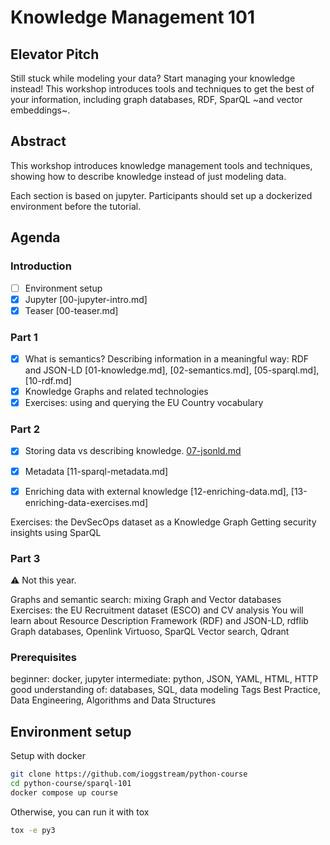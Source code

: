 # Knowledge Management 101

## Elevator Pitch

Still stuck while modeling your data? Start managing your knowledge instead!
This workshop introduces tools and techniques to get the best of your information,
including graph databases, RDF, SparQL ~and vector embeddings~.

## Abstract

This workshop introduces knowledge management tools and techniques,
showing how to describe knowledge instead of just modeling data.

Each section is based on jupyter. Participants should set up a dockerized
environment before the tutorial.

## Agenda

### Introduction

- [ ] Environment setup
- [x] Jupyter [00-jupyter-intro.md]
- [x] Teaser [00-teaser.md]

### Part 1

- [x] What is semantics? Describing information in a meaningful way: RDF and JSON-LD [01-knowledge.md], [02-semantics.md], [05-sparql.md], [10-rdf.md]
- [x] Knowledge Graphs and related technologies
- [x] Exercises: using and querying the EU Country vocabulary

### Part 2

- [x] Storing data vs describing knowledge. [07-jsonld.md](07-jsonld.md)
- [x] Metadata [11-sparql-metadata.md]
- [x] Enriching data with external knowledge [12-enriching-data.md], [13-enriching-data-exercises.md]


Exercises: the DevSecOps dataset as a Knowledge Graph
Getting security insights using SparQL

### Part 3

:warning: Not this year.

Graphs and semantic search: mixing Graph and Vector databases
Exercises: the EU Recruitment dataset (ESCO) and CV analysis
You will learn about
Resource Description Framework (RDF) and JSON-LD, rdflib
Graph databases, Openlink Virtuoso, SparQL
Vector search, Qdrant

### Prerequisites

beginner: docker, jupyter
intermediate: python, JSON, YAML, HTML, HTTP
good understanding of: databases, SQL, data modeling
Tags
Best Practice, Data Engineering, Algorithms and Data Structures

## Environment setup

Setup with docker

```bash
git clone https://github.com/ioggstream/python-course
cd python-course/sparql-101
docker compose up course
```

Otherwise, you can run it with tox

```bash
tox -e py3
```
